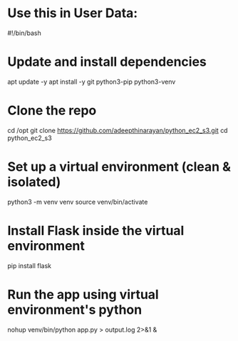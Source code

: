 Use this in User Data:
=============
#!/bin/bash

# Update and install dependencies
apt update -y
apt install -y git python3-pip python3-venv

# Clone the repo
cd /opt
git clone https://github.com/adeepthinarayan/python_ec2_s3.git
cd python_ec2_s3

# Set up a virtual environment (clean & isolated)
python3 -m venv venv
source venv/bin/activate

# Install Flask inside the virtual environment
pip install flask

# Run the app using virtual environment's python
nohup venv/bin/python app.py > output.log 2>&1 &
